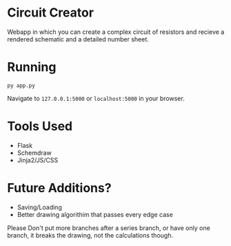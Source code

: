 # Circuit Creator
Webapp in which you can create a complex circuit of resistors and recieve a rendered schematic and a detailed number sheet. 

# Running
```
py app.py
```
Navigate to `127.0.0.1:5000` or `localhost:5000` in your browser.

# Tools Used
- Flask
- Schemdraw 
- Jinja2/JS/CSS

# Future Additions?
- Saving/Loading
- Better drawing algorithim that passes every edge case

Please Don't put more branches after a series branch, or have only one branch, it breaks the drawing, not the calculations though.